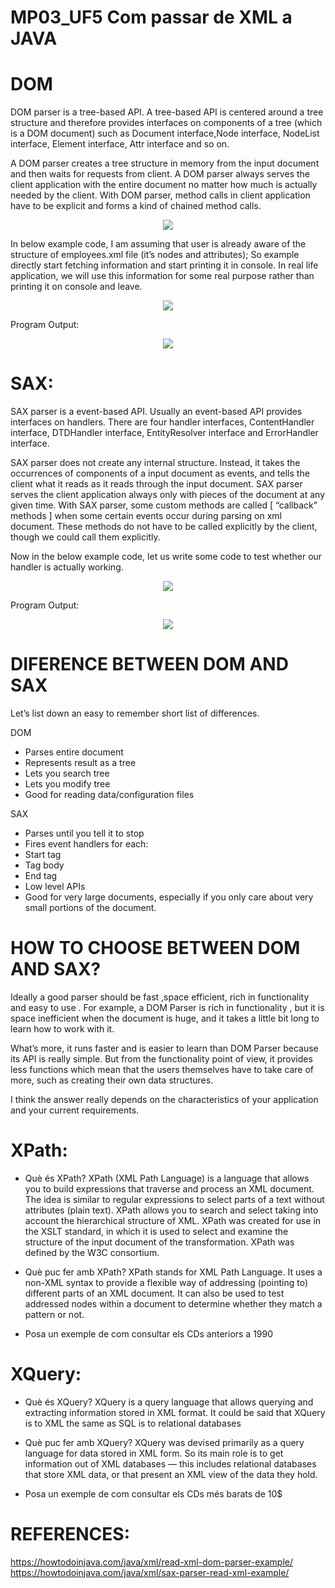 # MP03_UF5 Com passar de XML a JAVA


# DOM
DOM parser is a tree-based API. A tree-based API is centered around a tree structure and therefore provides interfaces on components of a tree (which is a DOM document) such as Document interface,Node interface, NodeList interface, Element interface, Attr interface and so on.

A DOM parser creates a tree structure in memory from the input document and then waits for requests from client. A DOM parser always serves the client application with the entire document no matter how much is actually needed by the client. With DOM parser, method calls in client application have to be explicit and forms a kind of chained method calls.

 

<p align=center>
<img src=https://user-images.githubusercontent.com/91154202/200001635-86f2316a-2341-4e27-9926-141edbd132fd.png>
</p>
     
In below example code, I am assuming that user is already aware of the structure of employees.xml file (it’s nodes and attributes); So example directly start fetching information and start printing it in console. In real life application, we will use this information for some real purpose rather than printing it on console and leave.

<p align=center>
<img src=https://user-images.githubusercontent.com/91154202/200003679-4edc8594-ba4a-41c9-9c5b-fec7ef97d012.png>
</p>

Program Output:
     
<p align=center>
<img src=https://user-images.githubusercontent.com/91154202/200003808-e599ce9d-29e2-4661-aec5-8354d17b2a4c.png>
</p>




# SAX:

SAX parser is a event-based API. Usually an event-based API provides interfaces on handlers. There are four handler interfaces, ContentHandler interface, DTDHandler interface, EntityResolver interface and ErrorHandler interface.

SAX parser does not create any internal structure. Instead, it takes the occurrences of components of a input document as events, and tells the client what it reads as it reads through the input document. SAX parser serves the client application always only with pieces of the document at any given time. With SAX parser, some custom methods are called [ “callback” methods ] when some certain events occur during parsing on xml document. These methods do not have to be called explicitly by the client, though we could call them explicitly.

Now in the below example code, let us write some code to test whether our handler is actually working.

<p align=center>
<img src=https://user-images.githubusercontent.com/91154202/200005982-f6867a0a-cff6-4eeb-a6d0-98cb584f22d2.png>
</p>

Program Output:
<p align=center>
<img src=https://user-images.githubusercontent.com/91154202/200006674-cbd421f6-4493-4c28-9ad5-e41ae81d4127.png>
</p>



# DIFERENCE BETWEEN DOM AND SAX

Let’s list down an easy to remember short list of differences.

DOM 

- Parses entire document
- Represents result as a tree
- Lets you search tree
- Lets you modify tree
- Good for reading data/configuration files


SAX

- Parses until you tell it to stop
- Fires event handlers for each:
- Start tag
- Tag body
- End tag
- Low level APIs
- Good for very large documents, especially if you only care about very small portions of the document.


# HOW TO CHOOSE BETWEEN DOM AND SAX?

Ideally a good parser should be fast ,space efficient, rich in functionality and easy to use . For example, a DOM Parser is rich in functionality , but it is space inefficient when the document is huge, and it takes a little bit long to learn how to work with it.

What’s more, it runs faster and is easier to learn than DOM Parser because its API is really simple. But from the functionality point of view, it provides less functions which mean that the users themselves have to take care of more, such as creating their own data structures.

I think the answer really depends on the characteristics of your application and your current requirements.



# XPath:
- Què és XPath?
XPath (XML Path Language) is a language that allows you to build expressions that traverse and process an XML document. The idea is similar to regular expressions to select parts of a text without attributes (plain text). XPath allows you to search and select taking into account the hierarchical structure of XML. XPath was created for use in the XSLT standard, in which it is used to select and examine the structure of the input document of the transformation. XPath was defined by the W3C consortium.



- Què puc fer amb XPath?
XPath stands for XML Path Language. It uses a non-XML syntax to provide a flexible way of addressing (pointing to) different parts of an XML document. It can also be used to test addressed nodes within a document to determine whether they match a pattern or not.


- Posa un exemple de com consultar els CDs anteriors a 1990


# XQuery:
- Què és XQuery?
XQuery is a query language that allows querying and extracting information stored in XML format. It could be said that XQuery is to XML the same as SQL is to relational databases

- Què puc fer amb XQuery?
XQuery was devised primarily as a query language for data stored in XML form. So its main role is to get information out of XML databases — this includes relational databases that store XML data, or that present an XML view of the data they hold.

- Posa un exemple de com consultar els CDs més barats de 10$




# REFERENCES:
https://howtodoinjava.com/java/xml/read-xml-dom-parser-example/
https://howtodoinjava.com/java/xml/sax-parser-read-xml-example/

